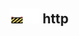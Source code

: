 ## <img src="../../.gitbook/assets/unknown.png" width="24" height=24 /><img src="../../.gitbook/assets/base.png" width="24" height=24 /> http

